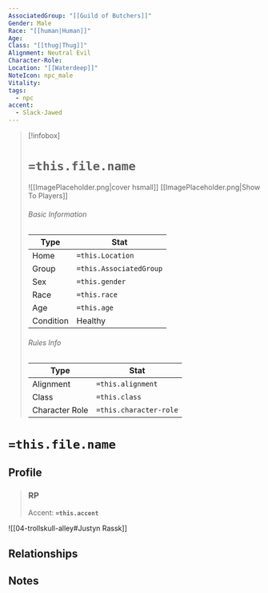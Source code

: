 ```yaml
---
AssociatedGroup: "[[Guild of Butchers]]"
Gender: Male
Race: "[[human|Human]]"
Age: 
Class: "[[thug|Thug]]"
Alignment: Neutral Evil
Character-Role: 
Location: "[[Waterdeep]]"
NoteIcon: npc_male
Vitality: 
tags:
  - npc
accent:
  - Slack-Jawed
---
```


> [!infobox]
> # `=this.file.name`
> ![[ImagePlaceholder.png|cover hsmall]]
> [[ImagePlaceholder.png|Show To Players]]
> ###### Basic Information
> Type |  Stat |
> ---|---|
> Home | `=this.Location` |
> Group | `=this.AssociatedGroup` |
> Sex | `=this.gender` |
> Race | `=this.race` |
> Age | `=this.age` |
> Condition | Healthy |
> ###### Rules Info
> Type |  Stat |
> ---|---|
> Alignment | `=this.alignment` |
> Class | `=this.class` |
> Character Role | `=this.character-role` |

# `=this.file.name`
## Profile

> ### RP
> Accent: **`=this.accent`**

![[04-trollskull-alley#Justyn Rassk]]

## Relationships

## Notes
